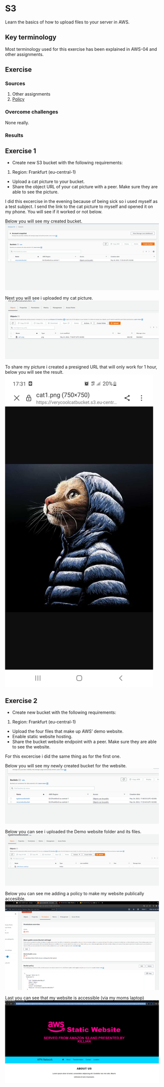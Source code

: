 # S3
Learn the basics of how to upload files to your server in AWS.


## Key terminology
Most terminology used for this exercise has been explained in AWS-04 and other assignments.







## Exercise
### Sources
1. Other assignments
2. [Policy](https://docs.aws.amazon.com/AmazonS3/latest/userguide/HostingWebsiteOnS3Setup.html#step4-add-bucket-policy-make-content-public)



### Overcome challenges
None really.

### Results
## Exercise 1

- Create new S3 bucket with the following requirements:
1. Region: Frankfurt (eu-central-1)
- Upload a cat picture to your bucket.
- Share the object URL of your cat picture with a peer. Make sure they are able to see the picture.

I did this excercise in the evening because of being sick so i used myself as a test subject. I send the link to the cat picture to myself and opened it on my phone. You will see if it worked or not below.

Below you will see my created bucket.
![SS](../../00_includes/AWS-05/bucketmade.png)

Next you will see i uploaded my cat picture.
![SS](../../00_includes/AWS-05/catupload.png)

To share my picture i created a presigned URL that will only work for 1 hour, below you will see the result.
![SS](../../00_includes/AWS-05/cat2.jpeg)

## Exercise 2

- Create new bucket with the following requirements:
1. Region: Frankfurt (eu-central-1)
- Upload the four files that make up AWS’ demo website.
- Enable static website hosting.
- Share the bucket website endpoint with a peer. Make sure they are able to see the website.

For this excercise i did the same thing as for the first one.

Below you will see my newly created bucket for the website.
![SS](../../00_includes/AWS-05/bucket2made.png)

Below you can see i uploaded the Demo website folder and its files.
![SS](../../00_includes/AWS-05/demoupload.png)

Below you can see me adding a policy to make my website publically accesible.
![SS](../../00_includes/AWS-05/policy%20added.png)

Last you can see that my website is accessible (via my moms laptop)
![SS](../../00_includes/AWS-05/statweb.png)





